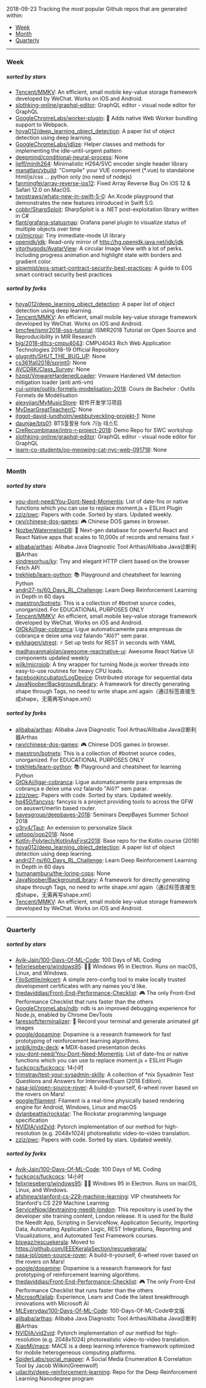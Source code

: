 2018-09-23
Tracking the most popular Github repos that are generated within: 
* [Week](https://github.com/polebug/github_trending_spider/blob/master/2018-09-23.md#week)
* [Month](https://github.com/polebug/github_trending_spider/blob/master/2018-09-23.md#month)
* [Quarterly](https://github.com/polebug/github_trending_spider/blob/master/2018-09-23.md#quarterly)
--- 
### Week 
##### sorted by stars 
* [Tencent/MMKV](https://github.com/Tencent/MMKV): An efficient, small mobile key-value storage framework developed by WeChat. Works on iOS and Android.
* [slothking-online/graphql-editor](https://github.com/slothking-online/graphql-editor): GraphQL editor - visual node editor for GraphQL
* [GoogleChromeLabs/worker-plugin](https://github.com/GoogleChromeLabs/worker-plugin): 🐳 Adds native Web Worker bundling support to Webpack.
* [hoya012/deep_learning_object_detection](https://github.com/hoya012/deep_learning_object_detection): A paper list of object detection using deep learning.
* [GoogleChromeLabs/idlize](https://github.com/GoogleChromeLabs/idlize): Helper classes and methods for implementing the idle-until-urgent pattern
* [deepmind/conditional-neural-process](https://github.com/deepmind/conditional-neural-process): None
* [lieff/minih264](https://github.com/lieff/minih264): Minimalistic H264/SVC encoder single header library
* [manatlan/vbuild](https://github.com/manatlan/vbuild): "Compile" your VUE component (*.vue) to standalone html/js/css ... python only (no need of nodejs)
* [fanmingfei/array-reverse-ios12](https://github.com/fanmingfei/array-reverse-ios12):  Fixed Array Reverse Bug On iOS 12 & Safari 12.0 on MacOS.
* [twostraws/whats-new-in-swift-5-0](https://github.com/twostraws/whats-new-in-swift-5-0): An Xcode playground that demonstrates the new features introduced in Swift 5.0.
* [cobbr/SharpSploit](https://github.com/cobbr/SharpSploit):  SharpSploit is a .NET post-exploitation library written in C#
* [flant/grafana-statusmap](https://github.com/flant/grafana-statusmap): Grafana panel plugin to visualize status of multiple objects over time
* [rxi/microui](https://github.com/rxi/microui): Tiny immediate-mode UI library
* [openjdk/jdk](https://github.com/openjdk/jdk): Read-only mirror of http://hg.openjdk.java.net/jdk/jdk
* [vitorhugods/AvatarView](https://github.com/vitorhugods/AvatarView): A circular Image View with a lot of perks. Including progress animation and highlight state with borders and gradient color.
* [slowmist/eos-smart-contract-security-best-practices](https://github.com/slowmist/eos-smart-contract-security-best-practices): A guide to EOS smart contract security best practices
##### sorted by forks 
* [hoya012/deep_learning_object_detection](https://github.com/hoya012/deep_learning_object_detection): A paper list of object detection using deep learning.
* [Tencent/MMKV](https://github.com/Tencent/MMKV): An efficient, small mobile key-value storage framework developed by WeChat. Works on iOS and Android.
* [bmcfee/ismir2018-oss-tutorial](https://github.com/bmcfee/ismir2018-oss-tutorial): ISMIR2018 Tutorial on Open Source and Reproducibility in MIR Research
* [bjg/2018-ditcs-cmpu4043](https://github.com/bjg/2018-ditcs-cmpu4043): CMPU4043 Rich Web Application Technologies 2018-19 Official Repository
* [glugnith/SHUT_THE_BUG_UP](https://github.com/glugnith/SHUT_THE_BUG_UP): None
* [cs361fall2018/sprint0](https://github.com/cs361fall2018/sprint0): None
* [AVCDRK/Class_Survey](https://github.com/AVCDRK/Class_Survey): None
* [hzqst/VmwareHardenedLoader](https://github.com/hzqst/VmwareHardenedLoader): Vmware Hardened VM detection mitigation loader (anti anti-vm)
* [cui-unige/outils-formels-modelisation-2018](https://github.com/cui-unige/outils-formels-modelisation-2018): Cours de Bachelor : Outils Formels de Modélisation
* [alexyjian/MyMusicStore](https://github.com/alexyjian/MyMusicStore): 软件开发学习项目
* [MyDearGreatTeacher/C](https://github.com/MyDearGreatTeacher/C): None
* [itggot-david-lundholm/webbutveckling-projekt-1](https://github.com/itggot-david-lundholm/webbutveckling-projekt-1): None
* [daunjae/bts01](https://github.com/daunjae/bts01): BTS툴활용 fork 기능 테스트
* [CreRecombinase/intro-r-project-2018](https://github.com/CreRecombinase/intro-r-project-2018): Demo Repo for SWC workshop
* [slothking-online/graphql-editor](https://github.com/slothking-online/graphql-editor): GraphQL editor - visual node editor for GraphQL
* [learn-co-students/oo-meowing-cat-nyc-web-091718](https://github.com/learn-co-students/oo-meowing-cat-nyc-web-091718): None
--- 
### Month 
##### sorted by stars 
* [you-dont-need/You-Dont-Need-Momentjs](https://github.com/you-dont-need/You-Dont-Need-Momentjs): List of date-fns or native functions which you can use to replace moment.js + ESLint Plugin 
* [zziz/pwc](https://github.com/zziz/pwc): Papers with code. Sorted by stars. Updated weekly. 
* [rwv/chinese-dos-games](https://github.com/rwv/chinese-dos-games): 🎮 Chinese DOS games in browser.
* [Nozbe/WatermelonDB](https://github.com/Nozbe/WatermelonDB): 🍉 Next-gen database for powerful React and React Native apps that scales to 10,000s of records and remains fast ⚡️
* [alibaba/arthas](https://github.com/alibaba/arthas): Alibaba Java Diagnostic Tool Arthas/Alibaba Java诊断利器Arthas
* [sindresorhus/ky](https://github.com/sindresorhus/ky): Tiny and elegant HTTP client based on the browser Fetch API
* [trekhleb/learn-python](https://github.com/trekhleb/learn-python): 📚 Playground and cheatsheet for learning Python
* [andri27-ts/60_Days_RL_Challenge](https://github.com/andri27-ts/60_Days_RL_Challenge): Learn Deep Reinforcement Learning in Depth in 60 days
* [maestron/botnets](https://github.com/maestron/botnets): This is a collection of #botnet source codes, unorganized. For EDUCATIONAL PURPOSES ONLY
* [Tencent/MMKV](https://github.com/Tencent/MMKV): An efficient, small mobile key-value storage framework developed by WeChat. Works on iOS and Android.
* [GtOkAi/ligar-cobranca](https://github.com/GtOkAi/ligar-cobranca): Ligue automaticamente para empresas de cobrança e deixe uma voz falando "Alô?" sem parar.
* [eykhagen/strest](https://github.com/eykhagen/strest): ⚡️ Set up tests for REST in seconds with YAML
* [madhavanmalolan/awesome-reactnative-ui](https://github.com/madhavanmalolan/awesome-reactnative-ui): Awesome React Native UI components updated weekly
* [wilk/microjob](https://github.com/wilk/microjob): A tiny wrapper for turning Node.js worker threads into easy-to-use routines for heavy CPU loads.
* [facebookincubator/LogDevice](https://github.com/facebookincubator/LogDevice): Distributed storage for sequential data
* [JavaNoober/BackgroundLibrary](https://github.com/JavaNoober/BackgroundLibrary): A framework for directly generating shape through Tags, no need to write shape.xml again（通过标签直接生成shape，无需再写shape.xml）
##### sorted by forks 
* [alibaba/arthas](https://github.com/alibaba/arthas): Alibaba Java Diagnostic Tool Arthas/Alibaba Java诊断利器Arthas
* [rwv/chinese-dos-games](https://github.com/rwv/chinese-dos-games): 🎮 Chinese DOS games in browser.
* [maestron/botnets](https://github.com/maestron/botnets): This is a collection of #botnet source codes, unorganized. For EDUCATIONAL PURPOSES ONLY
* [trekhleb/learn-python](https://github.com/trekhleb/learn-python): 📚 Playground and cheatsheet for learning Python
* [GtOkAi/ligar-cobranca](https://github.com/GtOkAi/ligar-cobranca): Ligue automaticamente para empresas de cobrança e deixe uma voz falando "Alô?" sem parar.
* [zziz/pwc](https://github.com/zziz/pwc): Papers with code. Sorted by stars. Updated weekly. 
* [hq450/fancyss](https://github.com/hq450/fancyss): fancyss is a project providing tools to across the GFW on asuswrt/merlin based router.
* [bayesgroup/deepbayes-2018](https://github.com/bayesgroup/deepbayes-2018): Seminars DeepBayes Summer School 2018
* [g3rv4/Taut](https://github.com/g3rv4/Taut): An extension to personalize Slack
* [uetoop/oop2018](https://github.com/uetoop/oop2018): None
* [Kotlin-Polytech/KotlinAsFirst2018](https://github.com/Kotlin-Polytech/KotlinAsFirst2018): Base repo for the Kotlin course (2018)
* [hoya012/deep_learning_object_detection](https://github.com/hoya012/deep_learning_object_detection): A paper list of object detection using deep learning.
* [andri27-ts/60_Days_RL_Challenge](https://github.com/andri27-ts/60_Days_RL_Challenge): Learn Deep Reinforcement Learning in Depth in 60 days
* [humanamburu/the-loring-cops](https://github.com/humanamburu/the-loring-cops): None
* [JavaNoober/BackgroundLibrary](https://github.com/JavaNoober/BackgroundLibrary): A framework for directly generating shape through Tags, no need to write shape.xml again（通过标签直接生成shape，无需再写shape.xml）
* [Tencent/MMKV](https://github.com/Tencent/MMKV): An efficient, small mobile key-value storage framework developed by WeChat. Works on iOS and Android.
--- 
### Quarterly 
##### sorted by stars 
* [Avik-Jain/100-Days-Of-ML-Code](https://github.com/Avik-Jain/100-Days-Of-ML-Code): 100 Days of ML Coding
* [felixrieseberg/windows95](https://github.com/felixrieseberg/windows95): 💩🚀 Windows 95 in Electron. Runs on macOS, Linux, and Windows.
* [FiloSottile/mkcert](https://github.com/FiloSottile/mkcert): A simple zero-config tool to make locally trusted development certificates with any names you'd like.
* [thedaviddias/Front-End-Performance-Checklist](https://github.com/thedaviddias/Front-End-Performance-Checklist): 🎮 The only Front-End Performance Checklist that runs faster than the others
* [GoogleChromeLabs/ndb](https://github.com/GoogleChromeLabs/ndb): ndb is an improved debugging experience for Node.js, enabled by Chrome DevTools
* [faressoft/terminalizer](https://github.com/faressoft/terminalizer): 🦄 Record your terminal and generate animated gif images
* [google/dopamine](https://github.com/google/dopamine): Dopamine is a research framework for fast prototyping of reinforcement learning algorithms. 
* [jxnblk/mdx-deck](https://github.com/jxnblk/mdx-deck): :spades: MDX-based presentation decks
* [you-dont-need/You-Dont-Need-Momentjs](https://github.com/you-dont-need/You-Dont-Need-Momentjs): List of date-fns or native functions which you can use to replace moment.js + ESLint Plugin 
* [fuckcqcs/fuckcqcs](https://github.com/fuckcqcs/fuckcqcs): 14小时
* [trimstray/test-your-sysadmin-skills](https://github.com/trimstray/test-your-sysadmin-skills): A collection of *nix Sysadmin Test Questions and Answers for Interview/Exam (2018 Edition).
* [nasa-jpl/open-source-rover](https://github.com/nasa-jpl/open-source-rover): A build-it-yourself, 6-wheel rover based on the rovers on Mars!
* [google/filament](https://github.com/google/filament): Filament is a real-time physically based rendering engine for Android, Windows, Linux and macOS
* [dylanbeattie/rockstar](https://github.com/dylanbeattie/rockstar): The Rockstar programming language specification
* [NVIDIA/vid2vid](https://github.com/NVIDIA/vid2vid): Pytorch implementation of our method for high-resolution (e.g. 2048x1024) photorealistic video-to-video translation.
* [zziz/pwc](https://github.com/zziz/pwc): Papers with code. Sorted by stars. Updated weekly. 
##### sorted by forks 
* [Avik-Jain/100-Days-Of-ML-Code](https://github.com/Avik-Jain/100-Days-Of-ML-Code): 100 Days of ML Coding
* [fuckcqcs/fuckcqcs](https://github.com/fuckcqcs/fuckcqcs): 14小时
* [felixrieseberg/windows95](https://github.com/felixrieseberg/windows95): 💩🚀 Windows 95 in Electron. Runs on macOS, Linux, and Windows.
* [afshinea/stanford-cs-229-machine-learning](https://github.com/afshinea/stanford-cs-229-machine-learning): VIP cheatsheets for Stanford's CS 229 Machine Learning
* [ServiceNow/devtraining-needit-london](https://github.com/ServiceNow/devtraining-needit-london): This repository is used by the developer site training content, London release. It is used for the Build the NeedIt App, Scripting in ServiceNow, Application Security, Importing Data, Automating Application Logic, REST Integrations, Reporting and Visualizations, and Automated Test Framework courses.
* [biswaz/rescuekerala](https://github.com/biswaz/rescuekerala): Moved to https://github.com/IEEEKeralaSection/rescuekerala/
* [nasa-jpl/open-source-rover](https://github.com/nasa-jpl/open-source-rover): A build-it-yourself, 6-wheel rover based on the rovers on Mars!
* [google/dopamine](https://github.com/google/dopamine): Dopamine is a research framework for fast prototyping of reinforcement learning algorithms. 
* [thedaviddias/Front-End-Performance-Checklist](https://github.com/thedaviddias/Front-End-Performance-Checklist): 🎮 The only Front-End Performance Checklist that runs faster than the others
* [Microsoft/ailab](https://github.com/Microsoft/ailab): Experience, Learn and Code the latest breakthrough innovations with Microsoft AI
* [MLEveryday/100-Days-Of-ML-Code](https://github.com/MLEveryday/100-Days-Of-ML-Code): 100-Days-Of-ML-Code中文版
* [alibaba/arthas](https://github.com/alibaba/arthas): Alibaba Java Diagnostic Tool Arthas/Alibaba Java诊断利器Arthas
* [NVIDIA/vid2vid](https://github.com/NVIDIA/vid2vid): Pytorch implementation of our method for high-resolution (e.g. 2048x1024) photorealistic video-to-video translation.
* [XiaoMi/mace](https://github.com/XiaoMi/mace): MACE is a deep learning inference framework optimized for mobile heterogeneous computing platforms.
* [SpiderLabs/social_mapper](https://github.com/SpiderLabs/social_mapper): A Social Media Enumeration & Correlation Tool by Jacob Wilkin(Greenwolf)
* [udacity/deep-reinforcement-learning](https://github.com/udacity/deep-reinforcement-learning): Repo for the Deep Reinforcement Learning Nanodegree program
